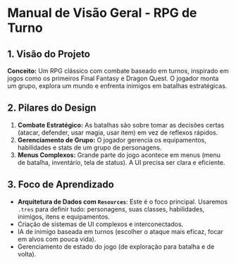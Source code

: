 # Manual de Visão Geral - RPG de Turno

## 1. Visão do Projeto

**Conceito:** Um RPG clássico com combate baseado em turnos, inspirado em jogos como os primeiros Final Fantasy e Dragon Quest. O jogador monta um grupo, explora um mundo e enfrenta inimigos em batalhas estratégicas.

## 2. Pilares do Design

1.  **Combate Estratégico:** As batalhas são sobre tomar as decisões certas (atacar, defender, usar magia, usar item) em vez de reflexos rápidos.
2.  **Gerenciamento de Grupo:** O jogador gerencia os equipamentos, habilidades e stats de um grupo de personagens.
3.  **Menus Complexos:** Grande parte do jogo acontece em menus (menu de batalha, inventário, tela de status). A UI precisa ser clara e eficiente.

## 3. Foco de Aprendizado

*   **Arquitetura de Dados com `Resources`**: Este é o foco principal. Usaremos `.tres` para definir tudo: personagens, suas classes, habilidades, inimigos, itens e equipamentos.
*   Criação de sistemas de UI complexos e interconectados.
*   IA de inimigo baseada em turnos (escolher o ataque mais eficaz, focar em alvos com pouca vida).
*   Gerenciamento de estado do jogo (de exploração para batalha e de volta).
